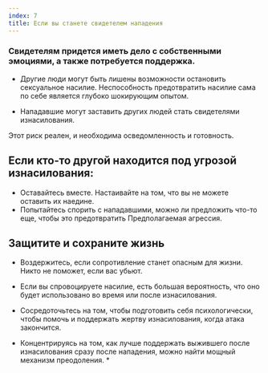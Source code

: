 ```yaml
---
index: 7
title: Если вы станете свидетелем нападения
---
```

### Свидетелям придется иметь дело с собственными эмоциями, а также потребуется поддержка.

*   Другие люди могут быть лишены возможности остановить сексуальное насилие. Неспособность предотвратить насилие сама по себе является глубоко шокирующим опытом.

*   Нападавшие могут заставить других людей стать свидетелями изнасилования.

Этот риск реален, и необходима осведомленность и готовность.

## Если кто-то другой находится под угрозой изнасилования:

*   Оставайтесь вместе. Настаивайте на том, что вы не можете оставить их наедине.
*   Попытайтесь спорить с нападавшими, можно ли предложить что-то еще, чтобы это предотвратить
Предполагаемая агрессия.

## Защитите и сохраните жизнь

*   Воздержитесь, если сопротивление станет опасным для жизни. Никто не поможет, если вас убьют.
*   Если вы спровоцируете насилие, есть большая вероятность, что оно будет использовано во время или после изнасилования.
*   Сосредоточьтесь на том, чтобы подготовить себя психологически, чтобы помочь и поддержать жертву изнасилования, когда атака закончится.

* Концентрируясь на том, как лучше поддержать выжившего после изнасилования сразу после нападения, можно найти мощный механизм преодоления. *